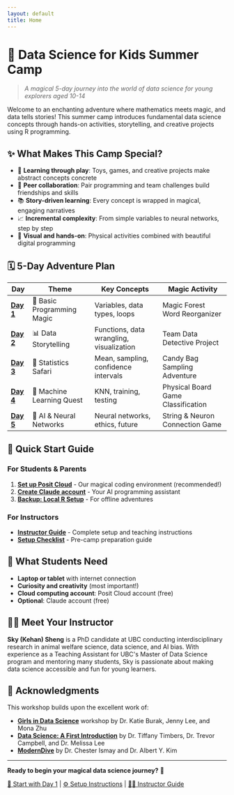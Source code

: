 ```yaml
---
layout: default
title: Home
---
```


# 🌟 Data Science for Kids Summer Camp

> *A magical 5-day journey into the world of data science for young explorers aged 10-14*

Welcome to an enchanting adventure where mathematics meets magic, and data tells stories! This summer camp introduces fundamental data science concepts through hands-on activities, storytelling, and creative projects using R programming.

## ✨ What Makes This Camp Special?

- 🎯 **Learning through play**: Toys, games, and creative projects make abstract concepts concrete
- 🤝 **Peer collaboration**: Pair programming and team challenges build friendships and skills
- 📚 **Story-driven learning**: Every concept is wrapped in magical, engaging narratives
- 📈 **Incremental complexity**: From simple variables to neural networks, step by step
- 🎨 **Visual and hands-on**: Physical activities combined with beautiful digital programming

## 🗓️ 5-Day Adventure Plan

| Day | Theme | Key Concepts | Magic Activity |
|-----|-------|--------------|----------------|
| **[Day 1](day01/)** | 🌟 Basic Programming Magic | Variables, data types, loops | Magic Forest Word Reorganizer |
| **[Day 2](day02/)** | 📊 Data Storytelling | Functions, data wrangling, visualization | Team Data Detective Project |
| **[Day 3](day03/)** | 🐄 Statistics Safari | Mean, sampling, confidence intervals | Candy Bag Sampling Adventure |
| **[Day 4](day04/)** | 🤖 Machine Learning Quest | KNN, training, testing | Physical Board Game Classification |
| **[Day 5](day05/)** | 🧠 AI & Neural Networks | Neural networks, ethics, future | String & Neuron Connection Game |

## 🚀 Quick Start Guide

### For Students & Parents

1. **[Set up Posit Cloud](setup/posit-cloud-setup.md)** - Our magical coding environment (recommended!)
2. **[Create Claude account](setup/claude-setup.md)** - Your AI programming assistant
3. **[Backup: Local R Setup](setup/local-rstudio-setup.md)** - For offline adventures

### For Instructors

- **[Instructor Guide](instructor-guide/)** - Complete setup and teaching instructions
- **[Setup Checklist](instructor-guide/setup-checklist.md)** - Pre-camp preparation guide

## 🎒 What Students Need

- **Laptop or tablet** with internet connection
- **Curiosity and creativity** (most important!)
- **Cloud computing account**: Posit Cloud account (free)
- **Optional**: Claude account (free)

## 👩‍🏫 Meet Your Instructor

**Sky (Kehan) Sheng** is a PhD candidate at UBC conducting interdisciplinary research in animal welfare science, data science, and AI bias. With experience as a Teaching Assistant for UBC's Master of Data Science program and mentoring many students, Sky is passionate about making data science accessible and fun for young learners.

## 🙏 Acknowledgments

This workshop builds upon the excellent work of:
- [**Girls in Data Science**](https://katieburak.github.io/girls-in-DS/) workshop by Dr. Katie Burak, Jenny Lee, and Mona Zhu
- [**Data Science: A First Introduction**](https://datasciencebook.ca/) by Dr. Tiffany Timbers, Dr. Trevor Campbell, and Dr. Melissa Lee
- [**ModernDive**](https://moderndive.com/index.html) by Dr. Chester Ismay and Dr. Albert Y. Kim

---

**Ready to begin your magical data science journey?** 🌟

[🚀 Start with Day 1](day01/) | [⚙️ Setup Instructions](setup/) | [👩‍🏫 Instructor Guide](instructor-guide/)